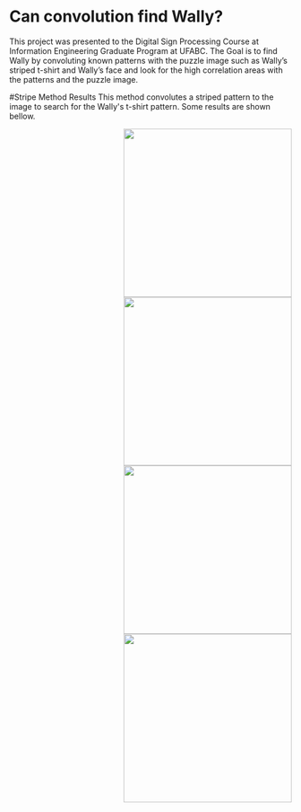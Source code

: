 # Can convolution find Wally?
This project was presented to the Digital Sign Processing Course at Information Engineering Graduate Program at UFABC. The Goal is to find Wally by convoluting known patterns with the puzzle image such as Wally’s striped t-shirt and Wally’s face and look for the high correlation areas with the patterns and the puzzle image.

#Stripe Method Results
This method convolutes a striped pattern to the image to search for the Wally's t-shirt pattern. Some results are shown bellow.

<img src="https://github.com/sergiopolimante/wheres-wally/tree/master/Resultados/github_images/resultado_listra" align="right" width="300"/>

<img src="https://github.com/sergiopolimante/wheres-wally/tree/master/Resultados/github_images/resultado_listra1.PNG" align="right" width="300"/>

<img src="https://github.com/sergiopolimante/wheres-wally/tree/master/Resultados/github_images/resultado_listra2.PNG" align="right" width="300"/>

<img src="https://github.com/sergiopolimante/wheres-wally/tree/master/Resultados/github_images/resultado_listra3.PNG" align="right" width="300"/>
